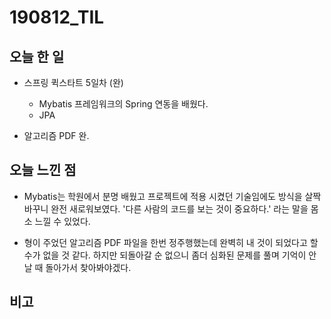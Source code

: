 
  

# 190812_TIL


## 오늘 한 일
  

- 스프링 퀵스타트 5일차 (완)

	- Mybatis 프레임워크의 Spring 연동을 배웠다.
	- JPA 
- 알고리즘 PDF 완.
  

  

##

## 오늘 느낀 점

  

-  Mybatis는 학원에서 분명 배웠고 프로젝트에 적용 시켰던 기술임에도 방식을 살짝 바꾸니 완전 새로워보였다.  '다른 사람의 코드를 보는 것이 중요하다.' 라는 말을 몸소 느낄 수 있었다.

- 형이 주었던 알고리즘 PDF 파일을 한번 정주행했는데 완벽히 내 것이 되었다고 할 수가 없을 것 같다. 하지만 되돌아갈 순 없으니 좀더 심화된 문제를 풀며 기억이 안날 때 돌아가서 찾아봐야겠다.


##
  


##

## 비고

  